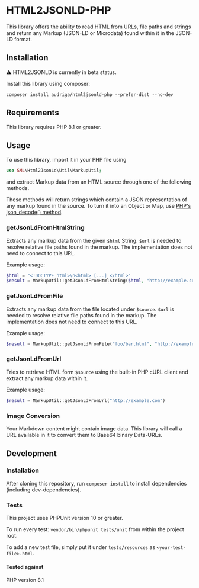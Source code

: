 # HTML2JSONLD-PHP

This library offers the ability to read HTML from URLs, file paths and strings and return any Markup (JSON-LD or Microdata) found within it in the JSON-LD format.

## Installation
⚠️ HTML2JSONLD is currently in beta status.

Install this library using composer:

```
composer install audriga/html2jsonld-php --prefer-dist --no-dev
```

## Requirements

This library requires PHP 8.1 or greater.

## Usage

To use this library, import it in your PHP file using

```php
use SML\Html2JsonLd\Util\MarkupUtil;
```

and extract Markup data from an HTML source through one of the following methods.

These methods will return strings which contain a JSON representation of any markup found in the source. To turn it into an Object or Map, use [PHP's json_decode() method](https://www.php.net/manual/de/function.json-decode.php).

### getJsonLdFromHtmlString

Extracts any markup data from the given `$html` String. `$url` is needed to resolve relative file paths found in the markup. The implementation does not need to connect to this URL.

Example usage:

```php
$html = "<!DOCTYPE html>\n<html> [...] </html>"
$result = MarkupUtil::getJsonLdFromHtmlString($html, "http://example.com")
```

### getJsonLdFromFile

Extracts any markup data from the file located under `$source`. `$url` is needed to resolve relative file paths found in the markup. The implementation does not need to connect to this URL.

Example usage:

```php
$result = MarkupUtil::getJsonLdFromFile("foo/bar.html", "http://example.com")
```

### getJsonLdFromUrl

Tries to retrieve HTML form `$source` using the built-in PHP cURL client and extract any markup data within it.

Example usage:

```php
$result = MarkupUtil::getJsonLdFromUrl("http://example.com")
```

### Image Conversion 

Your Markdown content might contain image data. This library will call a URL available in it to convert them to Base64 binary Data-URLs.

## Development
### Installation

After cloning this repository, run `composer install` to install dependencies (including dev-dependencies).

### Tests

This project uses PHPUnit version 10 or greater.

To run every test:  `vendor/bin/phpunit tests/unit` from within the project root.

To add a new test file, simply put it under `tests/resources` as `<your-test-file>.html`.

#### Tested against 
PHP version 8.1